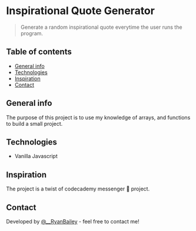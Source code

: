 # Inspirational Quote Generator
> Generate a random inspirational quote everytime the user runs the program.

## Table of contents
* [General info](#general-info)
* [Technologies](#technologies)
* [Inspiration](#inspiration)
* [Contact](#contact)

## General info
The purpose of this project is to use my knowledge of arrays, and functions to build a small project.

## Technologies
* Vanilla Javascript

## Inspiration
The project is a twist of codecademy messenger 💬 project.

## Contact
Developed by [@__RyanBailey](https://twitter.com/__RyanBailey) - feel free to contact me!
